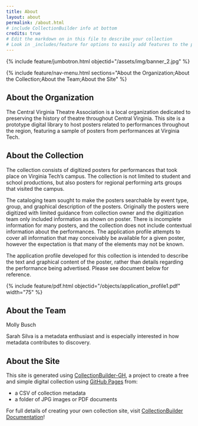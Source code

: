 ```yaml
---
title: About
layout: about
permalink: /about.html
# include CollectionBuilder info at bottom
credits: true
# Edit the markdown on in this file to describe your collection
# Look in _includes/feature for options to easily add features to the page
---
```


{% include feature/jumbotron.html objectid="/assets/img/banner_2.jpg" %}

{% include feature/nav-menu.html sections="About the Organization;About the Collection;About the Team;About the Site" %}

## About the Organization
  The Central Virginia Theatre Association is a local organization dedicated to preserving the history of theatre throughout Central Virginia. This site is a prototype digital library to host posters related to performances throughout the region, featuring a sample of posters from performances at Virginia Tech.

## About the Collection

  The collection consists of digitized posters for performances that took place on Virginia Tech’s campus. The collection is not limited to student and school productions, but also posters for regional performing arts groups that visited the campus. 
  
  The cataloging team sought to make the posters searchable by event type, group, and graphical description of the posters. Originally the posters were digitized with limited guidance from collection owner and the digiitization team only included information as shown on poster. There is incomplete information for many posters, and the collection does not include contextual information about the performances. The application profile attempts to cover all information that may conceivably be available for a given poster, however the expectation is that many of the elements may not be known. 
  
  The application profile developed for this collection is intended to describe the text and graphical content of the poster, rather than details regarding the performance being advertised. Please see document below for reference.

{% include feature/pdf.html objectid="/objects/application_profile1.pdf" width="75" %}

## About the Team

Molly Busch

Sarah Silva is a metadata enthusiast and is especially interested in how metadata contributes to discovery. 

## About the Site

This site is generated using [CollectionBuilder-GH](https://collectionbuilding.github.io/gh/), a project to create a free and simple digital collection using [GitHub Pages](https://pages.github.com/) from: 

- a CSV of collection metadata
- a folder of JPG images or PDF documents

For full details of creating your own collection site, visit [CollectionBuilder Documentation](https://collectionbuilder.github.io/cb-docs/)!

